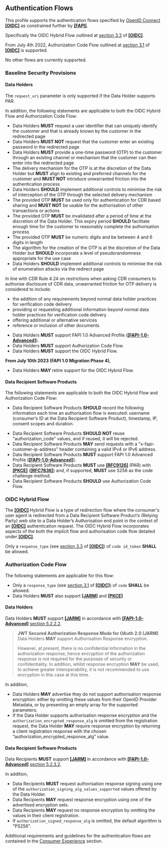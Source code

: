 ## Authentication Flows
This profile supports the authentication flows specified by [OpenID Connect](https://openid.net/specs/openid-connect-core-1_0.html) **[[OIDC]](#nref-OIDC)** as constrained further by **[[FAPI]](#iref-FAPI)**.


Specifically the OIDC Hybrid Flow outlined at [section 3.3](https://openid.net/specs/openid-connect-core-1_0.html#HybridFlowAuth) of **[[OIDC]](#nref-OIDC)**.

From July 4th 2022, Authorization Code Flow outlined at [section 3.1](https://openid.net/specs/openid-connect-core-1_0.html#CodeFlowAuth)  of **[[OIDC]](#nref-OIDC)** is supported.

No other flows are currently supported.


### Baseline Security Provisions

#### Data Holders
The `request_uri` parameter is only supported if the Data Holder supports PAR.

In addition, the following statements are applicable to both the OIDC Hybrid Flow and Authorization Code Flow:

- Data Holders **MUST** request a user identifier that can uniquely identify the customer and that is already known by the customer in the redirected page
- Data Holders **MUST NOT** request that the customer enter an existing password in the redirected page
- Data Holders **MUST** provide a one-time password (OTP) to the customer through an existing channel or mechanism that the customer can then enter into the redirected page
- The delivery mechanism for the OTP is at the discretion of the Data Holder but **MUST** align to existing and preferred channels for the customer and **MUST NOT** introduce unwarranted friction into the authentication process
- Data Holders **SHOULD** implement additional controls to minimise the risk of interception of the OTP through the selected delivery mechanism
- The provided OTP **MUST** be used only for authentication for CDR based sharing and **MUST NOT** be usable for the authorisation of other transactions or actions
- The provided OTP **MUST** be invalidated after a period of time at the discretion of the Data Holder.  This expiry period **SHOULD** facilitate enough time for the customer to reasonably complete the authorisation process
- The provided OTP **MUST** be numeric digits and be between 4 and 6 digits in length
- The algorithm for the creation of the OTP is at the discretion of the Data Holder but **SHOULD** incorporate a level of pseudorandomness appropriate for the use case
- Data Holders **SHOULD** implement additional controls to minimise the risk of enumeration attacks via the redirect page

In line with CDR Rule 4.24 on restrictions when asking CDR consumers to authorise disclosure of CDR data, unwarranted friction for OTP delivery is considered to include:

- the addition of any requirements beyond normal data holder practices for verification code delivery
- providing or requesting additional information beyond normal data holder practices for verification code delivery
- offering additional or alternative services
- reference or inclusion of other documents

* Data Holders **MUST** support FAPI 1.0 Advanced Profile (**[[FAPI-1.0-Advanced]](#nref-FAPI-1-0-Advanced)**).
* Data Holders **MUST** support Authorization Code Flow.  
* Data Holders **MUST** support the OIDC Hybrid Flow.

**From July 10th 2023 (FAPI 1.0 Migration Phase 4),**   

* Data Holders **MAY** retire support for the OIDC Hybrid Flow.


#### Data Recipient Software Products

The following statements are applicable to both the OIDC Hybrid Flow and Authorization Code Flow:

- Data Recipient Software Products **SHOULD** record the following information each time an authorisation flow is executed: username (consumer’s ID at the Data Recipient Software Product), timestamp, IP, consent scopes and duration.

* Data Recipient Software Products **SHOULD NOT** reuse "authorization_code" values, and if reused, it will be rejected.
* Data Recipient Software Products **MAY** send requests with a "x-fapi-customer-ip-address" header containing a valid IPv4 or IPv6 address.
* Data Recipient Software Products **MUST** support FAPI 1.0 Advanced Profile (**[[FAPI-1.0-Advanced]](#nref-FAPI-1-0-Advanced)**).
* Data Recipient Software Products **MUST** use **[[RFC9126]](#nref-RFC9126)** (PAR) with **[[PKCE]](#nref-PKCE)** (**[[RFC7636]](#nref-RFC7636)**) and, if supported, **MUST** use S256 as the code challenge method.
* Data Recipient Software Products **SHOULD** use Authorization Code Flow.

### OIDC Hybrid Flow
The **[[OIDC]](#nref-OIDC)** Hybrid Flow is a type of redirection flow where the consumer's user
agent is redirected from a Data Recipient Software Product’s (Relying Party) web site to a Data
Holder’s Authorisation end point in the context of an **[[OIDC]](#nref-OIDC)** authentication
request. The OIDC Hybrid Flow incorporates aspects of the both the implicit flow and
authorisation code flow detailed under **[[OIDC]](#nref-OIDC)**.


Only a `response_type` (see [section 3.3](https://openid.net/specs/openid-connect-core-1_0.html#HybridFlowAuth) of **[[OIDC]](#nref-OIDC)**) of `code id_token` **SHALL** be allowed.

### Authorization Code Flow

The following statements are applicable for this flow:

* Only a `response_type` (see [section 3.1](https://openid.net/specs/openid-connect-core-1_0.html#CodeFlowAuth) of **[[OIDC]](#nref-OIDC)**) of `code` **SHALL** be allowed.
* Data Holders **MUST** also support **[[JARM]](#nref-JARM)** and **[[PKCE]](#nref-PKCE)**

#### Data Holders
Data Holders **MUST** support **[[JARM]](#nref-JARM)** in accordance with **[[FAPI-1.0-Advanced]](#nref-FAPI-1-0-Advanced)** [section 5.2.2.2](https://openid.net/specs/openid-financial-api-part-2-1_0.html#jarm).

> **JWT Secured Authorization Response Mode for OAuth 2.0 (JARM)**
> Data Holders **MAY** support Authorisation Response encryption.
>
> However, at present, there is no confidential information in the authorization response, hence encryption of the authorization response is not required for the purposes of security or confidentiality. In addition, whilst response encryption **MAY** be used, to achieve greater interoperability, it is not recommended to use encryption in this case at this time.

In addition,

* Data Holders **MAY** advertise they do not support authorisation response encryption: either by omitting these values from their OpenID Provider Metadata, or by presenting an empty array for the supported parameters.
* If the Data Holder supports authorisation response encryption and the `authorization_encrypted_response_alg` is omitted from the registration request, the Data Holder **MAY** require response encryption by returning a client registration response with the chosen “authorization_encrypted_response_alg” value.

#### Data Recipient Software Products
Data Recipients **MUST** support **[[JARM]](#nref-JARM)** in accordance with **[[FAPI-1.0-Advanced]](#nref-FAPI-1-0-Advanced)** [section 5.2.3.2](https://openid.net/specs/openid-financial-api-part-2-1_0.html#jarm-1).

In addition,

* Data Recipients **MUST** request authorisation response signing using one of the `authorization_signing_alg_values_supported` values offered by the Data Holder.
* Data Recipients **MAY** request response encryption using one of the advertised encryption sets.
* Data Recipients **MAY** request no response encryption by omitting the values in their client registration.
* If `authorization_signed_response_alg` is omitted, the default algorithm is "PS256".


Additional requirements and guidelines for the authentication flows are contained in the [Consumer Experience](#consumer-experience) section.
